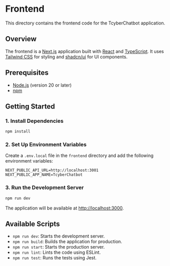 # Frontend

This directory contains the frontend code for the TcyberChatbot application.

## Overview

The frontend is a [Next.js](https://nextjs.org/) application built with [React](https://react.dev/) and [TypeScript](https://www.typescriptlang.org/). It uses [Tailwind CSS](https://tailwindcss.com/) for styling and [shadcn/ui](https://ui.shadcn.com/) for UI components.

## Prerequisites

*   [Node.js](https://nodejs.org/) (version 20 or later)
*   [npm](https://www.npmjs.com/)

## Getting Started

### 1. Install Dependencies

```bash
npm install
```

### 2. Set Up Environment Variables

Create a `.env.local` file in the `frontend` directory and add the following environment variables:

```
NEXT_PUBLIC_API_URL=http://localhost:3001
NEXT_PUBLIC_APP_NAME=TcyberChatbot
```

### 3. Run the Development Server

```bash
npm run dev
```

The application will be available at [http://localhost:3000](http://localhost:3000).

## Available Scripts

*   `npm run dev`: Starts the development server.
*   `npm run build`: Builds the application for production.
*   `npm run start`: Starts the production server.
*   `npm run lint`: Lints the code using ESLint.
*   `npm run test`: Runs the tests using Jest.